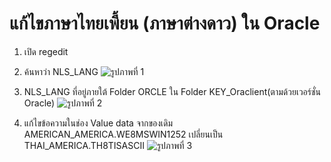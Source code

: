 # แก้ไขภาษาไทยเพี้ยน (ภาษาต่างดาว) ใน Oracle

1. เปิด regedit

2. ค้นหาว่า NLS_LANG
   ![รูปภาพที่ 1](https://bucket.kku.ac.th/iskku/KM/3-1.jpg)

3. NLS_LANG ที่อยู่ภายใต้ Folder ORCLE ใน Folder KEY_Oraclient(ตามด้วยเวอร์ชั่น Oracle)
   ![รูปภาพที่ 2](https://bucket.kku.ac.th/iskku/KM/4.jpg)

4. แก้ไขข้อความในช่อง Value data จากของเดิม AMERICAN_AMERICA.WE8MSWIN1252 เปลี่ยนเป็น THAI_AMERICA.TH8TISASCII
   ![รูปภาพที่ 3](https://bucket.kku.ac.th/iskku/KM/5.jpg)
